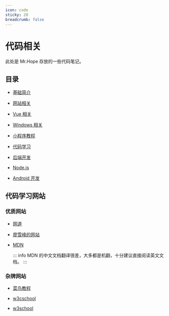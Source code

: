 ```yaml
---
icon: code
sticky: 20
breadcrumb: false
---
```


# 代码相关

此处是 Mr.Hope 存放的一些代码笔记。

## 目录

- [基础简介](basic/readme.md)

- [网站相关](website/readme.md)

- [Vue 相关](vue/readme.md)

- [Windows 相关](windows/readme.md)

- [小程序教程](miniProgram/readme.md)

- [代码学习](language/readme.md)

- [后端开发](backEnd/readme.md)

- [Node.js](nodeJS/readme.md)

- [Android 开发](Android/readme.md)

## 代码学习网站

### 优质网站

- [网道](https://wangdoc.com/)

- [廖雪峰的网站](https://www.liaoxuefeng.com/)

- [MDN](https://developer.mozilla.org/zh-CN/)

  ::: info
  MDN 的中文文档翻译很差，大多都是机翻，十分建议直接阅读英文文档。
  :::

### 杂牌网站

- [菜鸟教程](https://www.runoob.com/) <MyBadge text="内容比较新" />

- [w3cschool](https://www.w3cschool.cn) <MyBadge text="内容最新" /> <MyBadge text="有手机APP" /> <MyBadge text="广告信息多" type="warn" />

- [w3school](http://www.w3school.com.cn/) <MyBadge text="内容比较旧" type="warn" />
